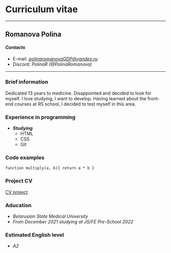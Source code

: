 
# Curriculum vitae 

___

## Romanova Polina

#### ___Сontacts___
  * E-mail: *[polinaromanovaGDP@yandex.ru](polinaromanovaGDP@yandex.ru)*
  * Discord: *PolinaR (@PolinaRomanova)*

  ___
  
### Brief information

  Dedicated 13 years to medicine. Disappointed and decided to look for myself. I love studying, I want to develop. Having learned about the front-end courses at RS school, I decided to test myself in this area. 
  
### Experience in programming

  * ___Studying___ 
    * HTML
    * CSS 
    * Git
    
### Code examples 

`function multiply(a, b){
  return a * b
}
`

### Project CV 
[CV project](https://PolinaRomanova.github.io/rsschool-cv/cv)

### Aducation 

* _Belarusian State Medical University_
* _From December 2021 studying at JS/FE Pre-School 2022_

### Estimated English level

* _A2_

